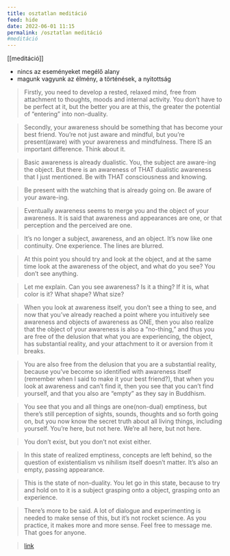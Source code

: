 ```yaml
---
title: osztatlan meditáció
feed: hide
date: 2022-06-01 11:15
permalink: /osztatlan meditáció
#meditáció
---
```


[[meditáció]]

* nincs az eseményeket megélő alany
* magunk vagyunk az élmény, a történések, a nyitottság

>Firstly, you need to develop a rested, relaxed mind, free from attachment to thoughts, moods and internal activity. You don’t have to be perfect at it, but the better you are at this, the greater the potential of “entering” into non-duality.

>Secondly, your awareness should be something that has become your best friend. You’re not just aware and mindful, but you’re present(aware) with your awareness and mindfulness. There IS an important difference. Think about it.

>Basic awareness is already dualistic. You, the subject are aware-ing the object. But there is an awareness of THAT dualistic awareness that I just mentioned. Be with THAT consciousness and knowing.

>Be present with the watching that is already going on. Be aware of your aware-ing.

>Eventually awareness seems to merge you and the object of your awareness. It is said that awareness and appearances are one, or that perception and the perceived are one.

>It’s no longer a subject, awareness, and an object. It’s now like one continuity. One experience. The lines are blurred.

>At this point you should try and look at the object, and at the same time look at the awareness of the object, and what do you see? You don’t see anything.

>Let me explain. Can you see awareness? Is it a thing? If it is, what color is it? What shape? What size?

>When you look at awareness itself, you don’t see a thing to see, and now that you’ve already reached a point where you intuitively see awareness and objects of awareness as ONE, then you also realize that the object of your awareness is also a “no-thing,” and thus you are free of the delusion that what you are experiencing, the object, has substantial reality, and your attachment to it or aversion from it breaks.

>You are also free from the delusion that you are a substantial reality, because you’ve become so identified with awareness itself (remember when I said to make it your best friend?), that when you look at awareness and can’t find it, then you see that you can’t find yourself, and that you also are “empty” as they say in Buddhism.

>You see that you and all things are one(non-dual) emptiness, but there’s still perception of sights, sounds, thoughts and so forth going on, but you now know the secret truth about all living things, including yourself. You’re here, but not here. We’re all here, but not here.

>You don’t exist, but you don’t not exist either.

>In this state of realized emptiness, concepts are left behind, so the question of existentialism vs nihilism itself doesn’t matter. It’s also an empty, passing appearance.

>This is the state of non-duality. You let go in this state, because to try and hold on to it is a subject grasping onto a object, grasping onto an experience.

>There’s more to be said. A lot of dialogue and experimenting is needed to make sense of this, but it’s not rocket science. As you practice, it makes more and more sense. Feel free to message me. That goes for anyone.

> [link](https://www.quora.com/How-do-I-meditate-in-a-non-dual-way)